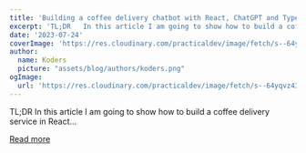 ```yaml
---
title: 'Building a coffee delivery chatbot with React, ChatGPT and TypeChat 🤖'
excerpt: 'TL;DR   In this article I am going to show how to build a coffee delivery service in React...'
date: '2023-07-24'
coverImage: 'https://res.cloudinary.com/practicaldev/image/fetch/s--64yqvz43--/c_imagga_scale,f_auto,fl_progressive,h_420,q_auto,w_1000/https://dev-to-uploads.s3.amazonaws.com/uploads/articles/l8uvyge9n37r23r7wdha.png'
author:
  name: Koders
  picture: "assets/blog/authors/koders.png"
ogImage:
  url: 'https://res.cloudinary.com/practicaldev/image/fetch/s--64yqvz43--/c_imagga_scale,f_auto,fl_progressive,h_420,q_auto,w_1000/https://dev-to-uploads.s3.amazonaws.com/uploads/articles/l8uvyge9n37r23r7wdha.png'
---
```


TL;DR   In this article I am going to show how to build a coffee delivery service in React...

[Read more](https://dev.to/dev_bre/building-a-coffe-delivery-chatbot-with-react-chatgpt-and-typechat-1go0)
